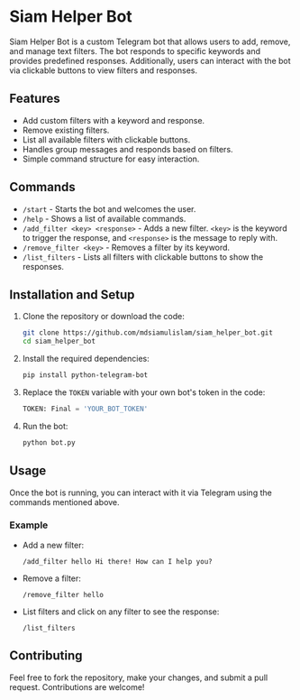 # Siam Helper Bot

Siam Helper Bot is a custom Telegram bot that allows users to add, remove, and manage text filters. The bot responds to specific keywords and provides predefined responses. Additionally, users can interact with the bot via clickable buttons to view filters and responses.

## Features

- Add custom filters with a keyword and response.
- Remove existing filters.
- List all available filters with clickable buttons.
- Handles group messages and responds based on filters.
- Simple command structure for easy interaction.

## Commands

- `/start` - Starts the bot and welcomes the user.
- `/help` - Shows a list of available commands.
- `/add_filter <key> <response>` - Adds a new filter. `<key>` is the keyword to trigger the response, and `<response>` is the message to reply with.
- `/remove_filter <key>` - Removes a filter by its keyword.
- `/list_filters` - Lists all filters with clickable buttons to show the responses.

## Installation and Setup

1. Clone the repository or download the code:

   ```bash
   git clone https://github.com/mdsiamulislam/siam_helper_bot.git
   cd siam_helper_bot
   ```

2. Install the required dependencies:

   ```bash
   pip install python-telegram-bot
   ```

3. Replace the `TOKEN` variable with your own bot's token in the code:

   ```python
   TOKEN: Final = 'YOUR_BOT_TOKEN'
   ```

4. Run the bot:

   ```bash
   python bot.py
   ```

## Usage

Once the bot is running, you can interact with it via Telegram using the commands mentioned above.

### Example

- Add a new filter:
  ```
  /add_filter hello Hi there! How can I help you?
  ```
- Remove a filter:
  ```
  /remove_filter hello
  ```
- List filters and click on any filter to see the response:
  ```
  /list_filters
  ```

## Contributing

Feel free to fork the repository, make your changes, and submit a pull request. Contributions are welcome!
